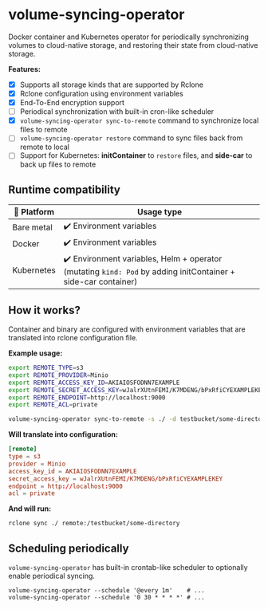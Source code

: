 volume-syncing-operator
=======================

Docker container and Kubernetes operator for periodically synchronizing volumes to cloud-native storage, and restoring their state from cloud-native storage.

**Features:**
- [x] Supports all storage kinds that are supported by Rclone
- [x] Rclone configuration using environment variables
- [x] End-To-End encryption support
- [ ] Periodical synchronization with built-in cron-like scheduler
- [x] `volume-syncing-operator sync-to-remote` command to synchronize local files to remote
- [ ] `volume-syncing-operator restore` command to sync files back from remote to local
- [ ] Support for Kubernetes: **initContainer** to `restore` files, and **side-car** to back up files to remote

Runtime compatibility
---------------------

| :penguin: Platform | Usage type                                                                                                                    | 
|--------------------|-------------------------------------------------------------------------------------------------------------------------------|
| Bare metal         | :heavy_check_mark: Environment variables                                                                                      |
| Docker             | :heavy_check_mark: Environment variables                                                                                      |
| Kubernetes         | :heavy_check_mark: Environment variables, Helm + operator (mutating `kind: Pod` by adding initContainer + side-car container) |
 

How it works?
-------------

Container and binary are configured with environment variables that are translated into rclone configuration file.

**Example usage:**

```bash
export REMOTE_TYPE=s3
export REMOTE_PROVIDER=Minio
export REMOTE_ACCESS_KEY_ID=AKIAIOSFODNN7EXAMPLE
export REMOTE_SECRET_ACCESS_KEY=wJalrXUtnFEMI/K7MDENG/bPxRfiCYEXAMPLEKEY
export REMOTE_ENDPOINT=http://localhost:9000
export REMOTE_ACL=private

volume-syncing-operator sync-to-remote -s ./ -d testbucket/some-directory
```

**Will translate into configuration:**

```conf
[remote]
type = s3
provider = Minio
access_key_id = AKIAIOSFODNN7EXAMPLE
secret_access_key = wJalrXUtnFEMI/K7MDENG/bPxRfiCYEXAMPLEKEY
endpoint = http://localhost:9000
acl = private
```

**And will run:**

```bash
rclone sync ./ remote:/testbucket/some-directory
```

Scheduling periodically
-----------------------

`volume-syncing-operator` has built-in crontab-like scheduler to optionally enable periodical syncing.

```
volume-syncing-operator --schedule '@every 1m'    # ...
volume-syncing-operator --schedule '0 30 * * * *' # ...
```
